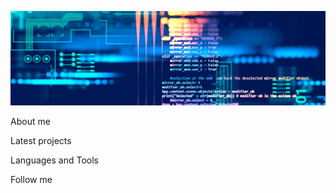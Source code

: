 <code>![Header](https://github.com/andrew-larkin/andrew-larkin/blob/master/assets/github.png)</code>

About me

Latest projects

Languages and Tools

Follow me
